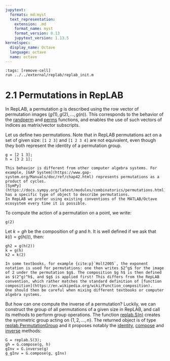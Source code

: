 ```yaml
---
jupytext:
  formats: md:myst
  text_representation:
    extension: .md
    format_name: myst
    format_version: 0.13
    jupytext_version: 1.13.5
kernelspec:
  display_name: Octave
  language: octave
  name: octave
---
```

```{code-cell}
:tags: [remove-cell]
run ../../external/replab/replab_init.m
```
# 2.1 Permutations in RepLAB

In RepLAB, a permutation $g$ is described using the row vector of permutation images $(g(1), g(2), \ldots, g(n))$.
This corresponds to the behavior of the [randperm](https://www.mathworks.com/help/matlab/ref/randperm.html) and [perms](https://www.mathworks.com/help/matlab/ref/perms.html) functions, and enables the use of such vectors of indices as matrix/vector subscripts.

Let us define two permutations.
Note that in RepLAB permutations act on a set of given size: `[1 2 3]` and `[1 2 3 4]` are not equivalent, even though they both represent the identity of a permutation group.

```{code-cell}
g = [2 1 3];
h = [3 2 1];
```

```{sidebar}
This behavior is different from other computer algebra systems. For example, [GAP System](https://www.gap-system.org/Manuals/doc/ref/chap42.html) represents permutations as a product of cycles.
[SymPy](https://docs.sympy.org/latest/modules/combinatorics/permutations.html) has a specific type of object to describe permutations.
In RepLAB we prefer using existing conventions of the MATLAB/Octave ecosystem every time it is possible.
```

To compute the action of a permutation on a point, we write:

```{code-cell}
g(2)
```

Let $k = g h$ be the composition of $g$ and $h$. It is well defined if we ask that $k(i) = g(h(i))$, then:

```{code-cell}
gh2 = g(h(2))
k = g(h)
k2 = k(2)
```

```{sidebar}
In some textbooks, for example {cite:p}`Holt2005`, the exponent notation is used for permutations: one then writes $2^g$ for the image of 2 under the permutation $g$. The composition $g h$ is then defined as $(2^g)^h$, and $g$ is applied first! This differs from the RepLAB convention, which rather matches the standard definition of [function composition](https://en.wikipedia.org/wiki/Function_composition).
One should then be careful when mixing different textbooks or computer algebra systems.
```
But how can one compute the inverse of a permutation? Luckily, we can construct the group of all permutations of a given size
in RepLAB, and call its methods to perform group operations. The function [replab.S(n)](+replab.S) creates the
symmetric group acting on $\{1,2,\ldots,n\}$. The returned object is of type [replab.PermutationGroup](+replab.PermutationGroup)
and it proposes notably the [identity](+replab.PermutationGroup.identity), [compose](+replab.PermutationGroup.compose) and
[inverse](+replab.PermutationGroup.inverse) methods:

```{code-cell}
G = replab.S(3);
gh = G.compose(g, h)
gInv = G.inverse(g)
g_gInv = G.compose(g, gInv)
```
